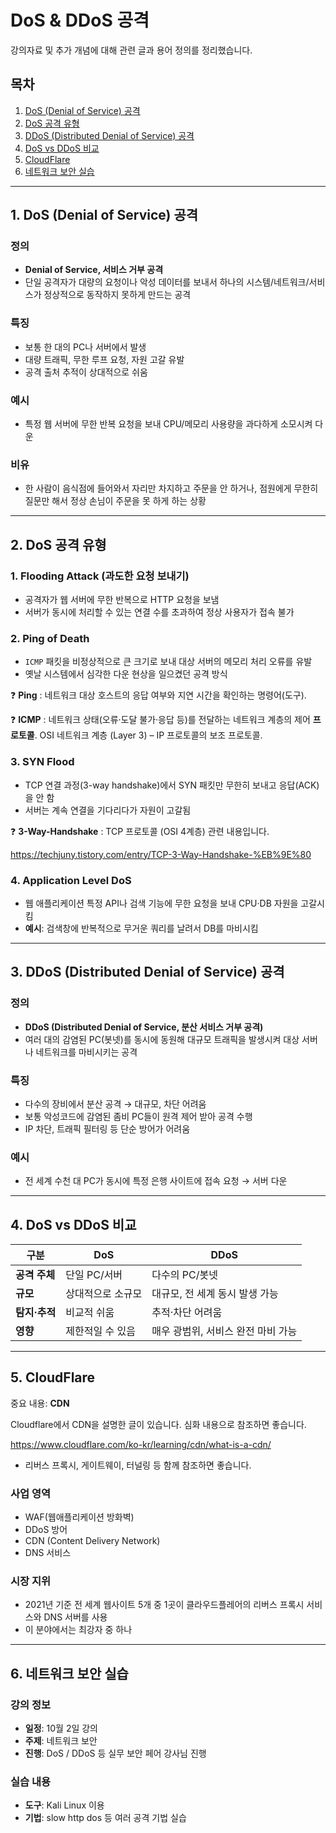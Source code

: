 # DoS & DDoS 공격

강의자료 및 추가 개념에 대해 관련 글과 용어 정의를 정리했습니다.

## 목차

1. [DoS (Denial of Service) 공격](#1-dos-denial-of-service-공격)
2. [DoS 공격 유형](#2-dos-공격-유형)
3. [DDoS (Distributed Denial of Service) 공격](#3-ddos-distributed-denial-of-service-공격)
4. [DoS vs DDoS 비교](#4-dos-vs-ddos-비교)
5. [CloudFlare](#5-cloudflare)
6. [네트워크 보안 실습](#6-네트워크-보안-실습)

---

## 1. DoS (Denial of Service) 공격

### 정의

- **Denial of Service, 서비스 거부 공격**
- 단일 공격자가 대량의 요청이나 악성 데이터를 보내서 하나의 시스템/네트워크/서비스가 정상적으로 동작하지 못하게 만드는 공격

### 특징

- 보통 한 대의 PC나 서버에서 발생
- 대량 트래픽, 무한 루프 요청, 자원 고갈 유발
- 공격 출처 추적이 상대적으로 쉬움

### 예시

- 특정 웹 서버에 무한 반복 요청을 보내 CPU/메모리 사용량을 과다하게 소모시켜 다운

### 비유

- 한 사람이 음식점에 들어와서 자리만 차지하고 주문을 안 하거나, 점원에게 무한히 질문만 해서 정상 손님이 주문을 못 하게 하는 상황

---

## 2. DoS 공격 유형

### 1. Flooding Attack (과도한 요청 보내기)

- 공격자가 웹 서버에 무한 반복으로 HTTP 요청을 보냄
- 서버가 동시에 처리할 수 있는 연결 수를 초과하여 정상 사용자가 접속 불가

### 2. Ping of Death

- `ICMP` 패킷을 비정상적으로 큰 크기로 보내 대상 서버의 메모리 처리 오류를 유발
- 옛날 시스템에서 심각한 다운 현상을 일으켰던 공격 방식

❓ **Ping** : 네트워크 대상 호스트의 응답 여부와 지연 시간을 확인하는 명령어(도구).

❓ **ICMP** : 네트워크 상태(오류·도달 불가·응답 등)를 전달하는 네트워크 계층의 제어 **프로토콜**.
OSI 네트워크 계층 (Layer 3) – IP 프로토콜의 보조 프로토콜.

### 3. SYN Flood

- TCP 연결 과정(3-way handshake)에서 SYN 패킷만 무한히 보내고 응답(ACK)을 안 함
- 서버는 계속 연결을 기다리다가 자원이 고갈됨

❓ **3-Way-Handshake** :
TCP 프로토콜 (OSI 4계층) 관련 내용입니다.

https://techjuny.tistory.com/entry/TCP-3-Way-Handshake-%EB%9E%80

### 4. Application Level DoS

- 웹 애플리케이션 특정 API나 검색 기능에 무한 요청을 보내 CPU·DB 자원을 고갈시킴
- **예시**: 검색창에 반복적으로 무거운 쿼리를 날려서 DB를 마비시킴

---

## 3. DDoS (Distributed Denial of Service) 공격

### 정의

- **DDoS (Distributed Denial of Service, 분산 서비스 거부 공격)**
- 여러 대의 감염된 PC(봇넷)를 동시에 동원해 대규모 트래픽을 발생시켜 대상 서버나 네트워크를 마비시키는 공격

### 특징

- 다수의 장비에서 분산 공격 → 대규모, 차단 어려움
- 보통 악성코드에 감염된 좀비 PC들이 원격 제어 받아 공격 수행
- IP 차단, 트래픽 필터링 등 단순 방어가 어려움

### 예시

- 전 세계 수천 대 PC가 동시에 특정 은행 사이트에 접속 요청 → 서버 다운

---

## 4. DoS vs DDoS 비교

| 구분                 | DoS               | DDoS                               |
| -------------------- | ----------------- | ---------------------------------- |
| **공격 주체**  | 단일 PC/서버      | 다수의 PC/봇넷                     |
| **규모**       | 상대적으로 소규모 | 대규모, 전 세계 동시 발생 가능     |
| **탐지·추적** | 비교적 쉬움       | 추적·차단 어려움                  |
| **영향**       | 제한적일 수 있음  | 매우 광범위, 서비스 완전 마비 가능 |

---

## 5. CloudFlare

중요 내용: **CDN**

Cloudflare에서 CDN을 설명한 글이 있습니다. 심화 내용으로 참조하면 좋습니다.

https://www.cloudflare.com/ko-kr/learning/cdn/what-is-a-cdn/

- 리버스 프록시, 게이트웨이, 터널링 등 함께 참조하면 좋습니다.

### 사업 영역

- WAF(웹애플리케이션 방화벽)
- DDoS 방어
- CDN (Content Delivery Network)
- DNS 서비스

### 시장 지위

- 2021년 기준 전 세계 웹사이트 5개 중 1곳이 클라우드플레어의 리버스 프록시 서비스와 DNS 서버를 사용
- 이 분야에서는 최강자 중 하나

---

## 6. 네트워크 보안 실습

### 강의 정보

- **일정**: 10월 2일 강의
- **주제**: 네트워크 보안
- **진행**: DoS / DDoS 등 실무 보안 페어 강사님 진행

### 실습 내용

- **도구**: Kali Linux 이용
- **기법**: slow http dos 등 여러 공격 기법 실습
